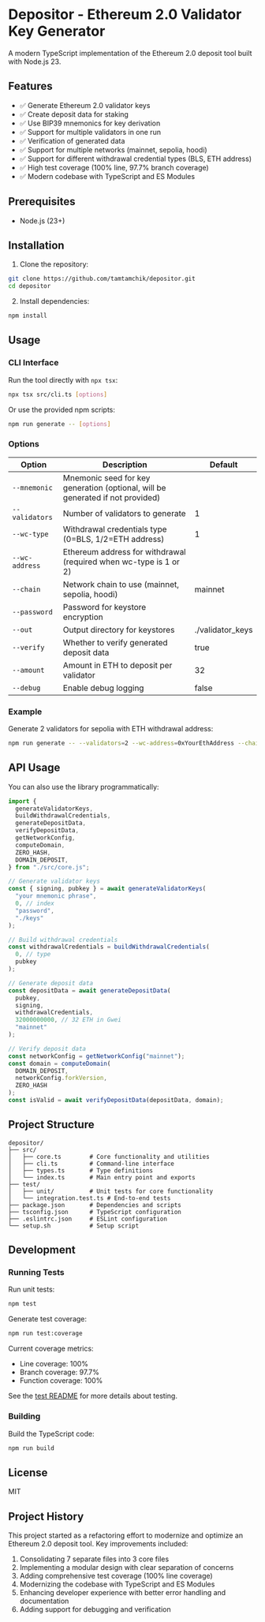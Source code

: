# Depositor - Ethereum 2.0 Validator Key Generator

A modern TypeScript implementation of the Ethereum 2.0 deposit tool built with Node.js 23.

## Features

- ✅ Generate Ethereum 2.0 validator keys
- ✅ Create deposit data for staking
- ✅ Use BIP39 mnemonics for key derivation
- ✅ Support for multiple validators in one run
- ✅ Verification of generated data
- ✅ Support for multiple networks (mainnet, sepolia, hoodi)
- ✅ Support for different withdrawal credential types (BLS, ETH address)
- ✅ High test coverage (100% line, 97.7% branch coverage)
- ✅ Modern codebase with TypeScript and ES Modules

## Prerequisites

- Node.js (23+)

## Installation

1. Clone the repository:

```bash
git clone https://github.com/tamtamchik/depositor.git
cd depositor
```

2. Install dependencies:

```bash
npm install
```

## Usage

### CLI Interface

Run the tool directly with `npx tsx`:

```bash
npx tsx src/cli.ts [options]
```

Or use the provided npm scripts:

```bash
npm run generate -- [options]
```

### Options

| Option         | Description                                                                    | Default          |
| -------------- | ------------------------------------------------------------------------------ | ---------------- |
| `--mnemonic`   | Mnemonic seed for key generation (optional, will be generated if not provided) |                  |
| `--validators` | Number of validators to generate                                               | 1                |
| `--wc-type`    | Withdrawal credentials type (0=BLS, 1/2=ETH address)                           | 1                |
| `--wc-address` | Ethereum address for withdrawal (required when wc-type is 1 or 2)              |                  |
| `--chain`      | Network chain to use (mainnet, sepolia, hoodi)                                 | mainnet          |
| `--password`   | Password for keystore encryption                                               |                  |
| `--out`        | Output directory for keystores                                                 | ./validator_keys |
| `--verify`     | Whether to verify generated deposit data                                       | true             |
| `--amount`     | Amount in ETH to deposit per validator                                         | 32               |
| `--debug`      | Enable debug logging                                                           | false            |

### Example

Generate 2 validators for sepolia with ETH withdrawal address:

```bash
npm run generate -- --validators=2 --wc-address=0xYourEthAddress --chain=sepolia --password=YourSecurePassword
```

## API Usage

You can also use the library programmatically:

```typescript
import {
  generateValidatorKeys,
  buildWithdrawalCredentials,
  generateDepositData,
  verifyDepositData,
  getNetworkConfig,
  computeDomain,
  ZERO_HASH,
  DOMAIN_DEPOSIT,
} from "./src/core.js";

// Generate validator keys
const { signing, pubkey } = await generateValidatorKeys(
  "your mnemonic phrase",
  0, // index
  "password",
  "./keys"
);

// Build withdrawal credentials
const withdrawalCredentials = buildWithdrawalCredentials(
  0, // type
  pubkey
);

// Generate deposit data
const depositData = await generateDepositData(
  pubkey,
  signing,
  withdrawalCredentials,
  32000000000, // 32 ETH in Gwei
  "mainnet"
);

// Verify deposit data
const networkConfig = getNetworkConfig("mainnet");
const domain = computeDomain(
  DOMAIN_DEPOSIT,
  networkConfig.forkVersion,
  ZERO_HASH
);
const isValid = await verifyDepositData(depositData, domain);
```

## Project Structure

```
depositor/
├── src/
│   ├── core.ts        # Core functionality and utilities
│   ├── cli.ts         # Command-line interface
│   ├── types.ts       # Type definitions
│   └── index.ts       # Main entry point and exports
├── test/
│   ├── unit/          # Unit tests for core functionality
│   └── integration.test.ts # End-to-end tests
├── package.json       # Dependencies and scripts
├── tsconfig.json      # TypeScript configuration
├── .eslintrc.json     # ESLint configuration
└── setup.sh           # Setup script
```

## Development

### Running Tests

Run unit tests:

```bash
npm test
```

Generate test coverage:

```bash
npm run test:coverage
```

Current coverage metrics:

- Line coverage: 100%
- Branch coverage: 97.7%
- Function coverage: 100%

See the [test README](./test/README.md) for more details about testing.

### Building

Build the TypeScript code:

```bash
npm run build
```

## License

MIT

## Project History

This project started as a refactoring effort to modernize and optimize an Ethereum 2.0 deposit tool. Key improvements included:

1. Consolidating 7 separate files into 3 core files
2. Implementing a modular design with clear separation of concerns
3. Adding comprehensive test coverage (100% line coverage)
4. Modernizing the codebase with TypeScript and ES Modules
5. Enhancing developer experience with better error handling and documentation
6. Adding support for debugging and verification
